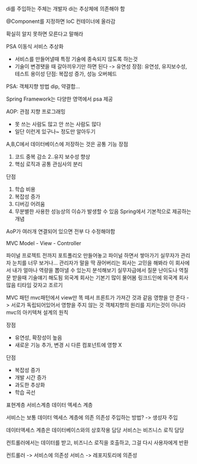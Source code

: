 di를 주입하는 주체는 개발자
di는 추상체에 의존해야 함

@Component를 지정하면 IoC 컨테이너에 올라감

확실히 알지 못하면 모른다고 말해라

PSA 이동식 서비스 추상화
- 서비스를 만들어낼때 특정 기술에 종속되지 않도록 하는것
- 기술이 변경됏을 때 갈아끼우기만 하면 된다 -> 유연성
장점: 유연성, 유지보수성, 테스트 용이성
단점: 복잡성 증가, 성능 오버헤드

PSA: 객체지향 방법
dip, 약결합...

Spring Framework는 다양한 영역에서 psa 제공

AOP: 관점 지향 프로그래밍
- 못 쓰는 사람도 많고 안 쓰는 사람도 많다
- 일단 이런게 있구나~ 정도만 알아두기

A,B,C에서 데이터베이스에 저장하는 것은 공통 기능
장점
1. 코드 중복 감소
2..유지 보수성 향상
3. 핵심 로직과 공통 관심사의 분리

단점
1. 학습 비용
2. 복잡성 증가
3. 디버깅 어려움
4. 무분별한 사용한 성능상의 이슈가 발생할 수 있음
Spring에서 기본적으로 제공하는 개념

AoP가 여러개 연결되어 있으면 전부 다 수정해야함

MVC
Model - View - Controller

파이널 프로젝트 전까지 포트폴리오 만들어놓고
파이널 하면서 쌓아가기
실무자가 관리자 눈치를 너무 보거나... 관리자가 말을 딱 끊어버리는 회사는 고민을 해봐라
이 회사에서 내가 얼마나 역량을 뽑아낼 수 있는지 분석해보기
실무자급에서 질문 난이도나 역질문 받을때 기술얘기 해도됨
외국계 회사는 기본기 많이 물어봄
링크드인에 외국계 회사 많음 티타임 갖자고 조르기

MVC 패턴
mvc패턴에서 view만 똑 떼서 프론트가 가져간 것과 같음
영향을 안 준다 -> 서로가 독립되어있어서 영향을 주지 않는 것
객체지향의 원리를 지키는것이 아니라 mvc의 아키텍쳐 설계의 원칙

장점
- 유연성, 확장성이 높음
- 새로운 기능 추가, 변경 시 다른 컴포넌트에 영향 X

단점
- 복잡성 증가
- 개발 시간 증가
- 과도한 추상화
- 학습 곡선

표현계층
서비스계층
데이터 엑세스 계층

서비스는 보통 데이터 엑세스 계층에 의존
의존성 주입하는 방법? -> 생성자 주입

데이터액세스 계층은 데이터베이스와의 상호작용 담당
서비스는 비즈니스 로직 담당

컨트롤러에서는 데이터를 받고, 비즈니스 로직을 호출하고, 그걸 다시 사용자에게 반환

컨트롤러 -> 서비스에 의존성 
서비스 -> 레포지토리에 의존성











